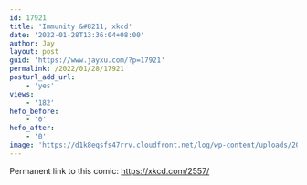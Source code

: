 ```yaml
---
id: 17921
title: 'Immunity &#8211; xkcd'
date: '2022-01-28T13:36:04+08:00'
author: Jay
layout: post
guid: 'https://www.jayxu.com/?p=17921'
permalink: /2022/01/28/17921
posturl_add_url:
    - 'yes'
views:
    - '182'
hefo_before:
    - '0'
hefo_after:
    - '0'
image: 'https://d1k8eqsfs47rrv.cloudfront.net/log/wp-content/uploads/2022/01/immunity_2x.png'
---
```


<!-- wp:paragraph -->
<p>Permanent link to this comic: <a href="https://xkcd.com/2557" target="_blank" rel="noreferrer noopener">https://xkcd.com/2557/</a></p>
<!-- /wp:paragraph -->

<!-- wp:image {"id":17922,"sizeSlug":"full","linkDestination":"attachment"} -->
<figure class="wp-block-image size-full"><a href="https://www.jayxu.com/?attachment_id=17922"><img src="https://www.jayxu.com/log/wp-content/uploads/2022/01/immunity_2x.png" alt="" class="wp-image-17922"/></a></figure>
<!-- /wp:image -->